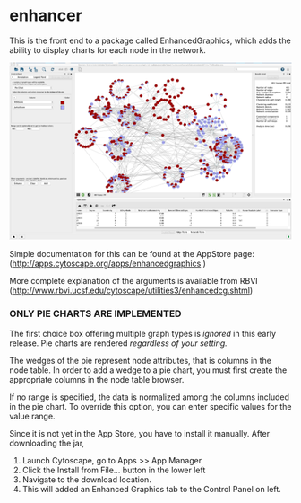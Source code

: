 # enhancer

This is the front end to a package called EnhancedGraphics, which adds the 
ability to display charts for each node in the network.

![](screen.png)


Simple documentation for this can be found at the AppStore page:
(http://apps.cytoscape.org/apps/enhancedgraphics )

More complete explanation of the arguments is available from RBVI
(http://www.rbvi.ucsf.edu/cytoscape/utilities3/enhancedcg.shtml)

### ONLY PIE CHARTS ARE IMPLEMENTED

The first choice box offering multiple graph types is *ignored* in this early release.
Pie charts are rendered *regardless of your setting.*

The wedges of the pie represent node attributes, that is columns in the node table.  In order to add a wedge to a pie chart, you must first create the appropriate columns in the node table browser.

If no range is specified, the data is normalized among the columns included in the pie chart.  To override this option, you can enter specific values for the value range.


Since it is not yet in the App Store, you have to install it manually.   After downloading the jar,

1. Launch Cytoscape,  go to Apps >> App Manager 
2. Click the Install from File… button in the lower left
3. Navigate to the download location.
4. This will added an Enhanced Graphics tab to the Control Panel on left.
